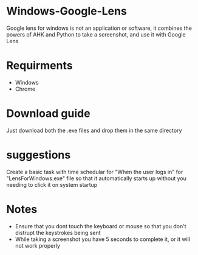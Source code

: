 # Windows-Google-Lens
Google lens for windows is not an application or software, it combines the powers of AHK and Python to take a screenshot, and use it with Google Lens

# Requirments
* Windows
* Chrome

# Download guide
Just download both the .exe files and drop them in the same directory

# suggestions
Create a basic task with time schedular for "When the user logs in" for "LensForWindows.exe" file so that it automatically starts up without you needing to click it on system startup

# Notes
* Ensure that you dont touch the keyboard or mouse so that you don't distrupt the keystrokes being sent
* While taking a screenshot you have 5 seconds to complete it, or it will not work properly
